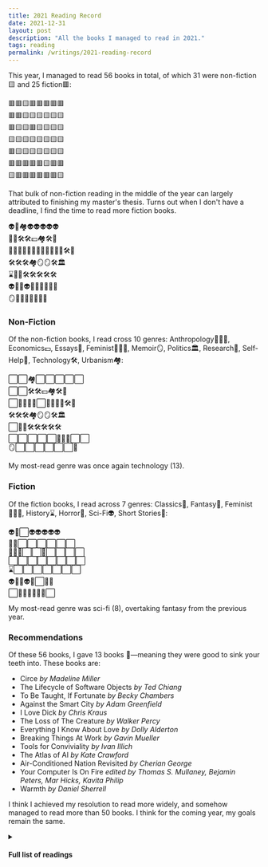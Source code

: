```yaml
---
title: 2021 Reading Record
date: 2021-12-31
layout: post
description: "All the books I managed to read in 2021."
tags: reading
permalink: /writings/2021-reading-record
---
```


This year, I managed to read 56 books in total, of which 31 were non-fiction🟨 and 25 fiction🟥:

🟥🟥🟨🟥🟥🟥🟥🟥  
🟥🟥🟨🟨🟨🟨🟨🟨  
🟥🟨🟨🟥🟨🟨🟨🟨  
🟨🟨🟨🟨🟨🟨🟨🟨  
🟥🟨🟨🟨🟨🟨🟨🟨  
🟥🟥🟥🟥🟥🟨🟥🟥  
🟨🟥🟥🟥🟥🟥🟥🟨

That bulk of non-fiction reading in the middle of the year can largely attributed to finishing my master's thesis. Turns out when I don't have a deadline, I find the time to read more fiction books.

👽🦄🏘👽👽👽👽👽  
🦄🦄🛠🛠💵🏘🛠📃  
👩🏻‍💼📃👩🏻‍💼👻🧐👨‍👩‍👧🛠🧐  
🛠🛠🛠🏘🪞🪞🛠🏛  
⌛️📃🌱🛠🛠🛠🛠🛠  
👽🦄👻👽🦉👨‍👩‍👧🦄🦄  
🪞📖📖🦄📖👻👻🌱

### Non-Fiction

Of the non-fiction books, I read cross 10 genres: Anthropology👨‍👩‍👧, Economics💵, Essays📃, Feminist👩🏻‍💼, Memoir🪞, Politics🏛, Research🧐, Self-Help🌱, Technology🛠, Urbanism🏘:

⬜️⬜️🏘⬜️⬜️⬜️⬜️⬜️  
⬜️⬜️🛠🛠💵🏘🛠📃  
⬜️📃👩🏻‍💼⬜️🧐👨‍👩‍👧🛠🧐  
🛠🛠🛠🏘🪞🪞🛠🏛  
⬜️📃🌱🛠🛠🛠🛠🛠  
⬜️⬜️⬜️⬜️⬜️👨‍👩‍👧⬜️⬜️  
🪞⬜️⬜️⬜️⬜️⬜️⬜️🌱

My most-read genre was once again technology (13).

### Fiction

Of the fiction books, I read across 7 genres: Classics🦉, Fantasy🦄, Feminist👩🏻‍💼, History⌛️, Horror👻, Sci-Fi👽, Short Stories📖:

👽🦄⬜️👽👽👽👽👽  
🦄🦄⬜️⬜️⬜️⬜️⬜️⬜️  
👩🏻‍💼⬜️⬜️👻⬜️⬜️⬜️⬜️  
⬜️⬜️⬜️⬜️⬜️⬜️⬜️⬜️  
⌛️⬜️⬜️⬜️⬜️⬜️⬜️⬜️  
👽🦄👻👽🦉⬜️🦄🦄  
⬜️📖📖🦄📖👻👻⬜️

My most-read genre was sci-fi (8), overtaking fantasy from the previous year.

### Recommendations

Of these 56 books, I gave 13 books 🦷—meaning they were good to sink your teeth into. These books are:

- Circe _by Madeline Miller_
- The Lifecycle of Software Objects _by Ted Chiang_
- To Be Taught, If Fortunate _by Becky Chambers_
- Against the Smart City _by Adam Greenfield_
- I Love Dick _by Chris Kraus_
- The Loss of The Creature _by Walker Percy_
- Everything I Know About Love _by Dolly Alderton_
- Breaking Things At Work _by Gavin Mueller_
- Tools for Conviviality _by Ivan Illich_
- The Atlas of AI _by Kate Crawford_
- Air-Conditioned Nation Revisited _by Cherian George_
- Your Computer Is On Fire _edited by Thomas S. Mullaney, Bejamin Peters, Mar Hicks, Kavita Philip_
- Warmth _by Daniel Sherrell_

I think I achieved my resolution to read more widely, and somehow managed to read more than 50 books. I think for the coming year, my goals remain the same.

<details>
    <summary>
		<h4>Full list of readings</h4>
	</summary>
<div>
{{ "
| Title | Author | Genre | Type | Date | Rating |
|---|---|---|---|---|---|
| Station Eleven | Emily St. John Mandel | Sci-fi | Fiction | January 7, 2021 | ⭐⭐ |
| Circe | Madeline Miller | Fantasy | Fiction | January 13, 2021 | ⭐⭐⭐⭐ |
| Smart Cities | Germaine Halegoua | Urbanism | Nonfiction | January 17, 2021 | ⭐⭐⭐⭐ |
| Semiosis | Sue Burke | Sci-fi | Fiction | January 17, 2021 | ⭐⭐⭐ |
| The Screwfly Solution | Raccoona Sheldon | Sci-fi | Fiction | January 18, 2021 | ⭐⭐ |
| The Lifecycle of Software Objects | Ted Chiang | Sci-fi | Fiction | January 20, 2021 | ⭐⭐⭐ |
| To Be Taught, If Fortunate | Becky Chambers | Sci-fi | Fiction | January 21, 2021 | ⭐⭐⭐⭐ |
| Stories of Your Life And Others | Ted Chiang | Sci-fi | Fiction | January 22, 2021 | ⭐⭐⭐⭐ |
| All The Birds In The Sky | Charlie Jane Anders | Fantasy | Fiction | January 24, 2021 | ⭐ |
| Every Heart A Doorway | Seanan McGuire | Fantasy | Fiction | January 25, 2021 | ⭐⭐⭐ |
| AI Ethics | Mark Coeckelbergh | Technology | Nonfiction | February 5, 2021 | ⭐⭐⭐⭐ |
| Blockchain Chicken Farm | Xiaowei Wang | Technology | Nonfiction | February 8, 2021 | ⭐⭐ |
| The Price of Tomorrow | Jeff Booth | Economics | Nonfiction | February 13, 2021 | ⭐⭐ |
| Against the Smart City | Adam Greenfield | Urbanism | Nonfiction | February 21, 2021 | ⭐⭐⭐⭐ |
| A Civic Technologist’s Practice Guide | Cyd Harrell | Technology | Nonfiction | February 27, 2021 | ⭐⭐⭐⭐ |
| How to Be Alone | Jonathan Franzen | Essays | Nonfiction | February 28, 2021 | ⭐⭐⭐ |
| I Love Dick | Chris Kraus | Feminist | Fiction | February 28, 2021 | ⭐⭐⭐⭐ |
| The Loss of The Creature | Percy Walker | Essays | Nonfiction | March 7, 2021 | ⭐⭐⭐⭐⭐ |
| Everything I Know About Love | Dolly Alderton | Feminist | Nonfiction | March 13, 2021 | ⭐⭐⭐⭐ |
| House of Leaves | Mark Z. Danielewski | Horror | Fiction | March 13, 2021 | ⭐⭐⭐⭐ |
| Content Analysis | Klaus Krippendorff | Research | Nonfiction | March 24, 2021 | ⭐⭐⭐⭐ |
| Bullshit Jobs | David Graeber | Anthropology | Nonfiction | April 2, 2021 | ⭐⭐⭐ |
| Breaking Things At Work  | Gavin Mueller | Technology | Nonfiction | April 3, 2021 | ⭐⭐⭐⭐ |
| The Content Analysis Guidebook | Kimberley A Neuendorf | Research | Nonfiction | April 10, 2021 | ⭐⭐⭐⭐ |
| Tools for Conviviality | Ivan Illich | Technology | Nonfiction | April 4, 2021 | ⭐⭐⭐⭐ |
| Abolish Silicon Valley | Wendy Liu | Technology | Nonfiction | April 16, 2021 | ⭐⭐⭐⭐ |
| The Atlas of AI | Kate Crawford | Technology | Nonfiction | April 21, 2021 | ⭐⭐⭐⭐ |
| Eating Chilli Crab in the Anthropocene | Matthew Schneider-Mayerson | Urbanism | Nonfiction | April 25, 2021 | ⭐⭐⭐⭐ |
| Insomniac City | Bill Hayes | Memoir | Nonfiction | May 3, 2021 | ⭐⭐⭐⭐⭐ |
| Gratitude | Oliver Sacks | Memoir | Nonfiction | May 7, 2021 | ⭐⭐⭐⭐ |
| Technology and the Virtues | Shannon Vallor | Technology | Nonfiction | May 13, 2021 | ⭐⭐⭐ |
| Air-Conditioned Nation Revisited | Cherian George | Politics | Nonfiction | May 22, 2021 | ⭐⭐⭐⭐⭐ |
| The Art of Charlie Chan Hock Chye | Sonny Liew | History | Fiction | May 23, 2021 | ⭐⭐⭐⭐ |
| Sex, Drugs, and Cocoa Puffs | Chuck Klosterman | Essays | Nonfiction | June 12, 2021 | ⭐⭐ |
| The Underachiever’s Manifesto | Ray Bennett | Self Help | Nonfiction | June 13, 2021 | ⭐ |
| Automating Inequality | Virginia Eubanks | Technology | Nonfiction | August 19, 2021 | ⭐⭐⭐⭐ |
| Your Computer is on Fire | Thomas S. Mullaney, Benjamin Peters, Mar Hicks, Kavita Philip | Technology | Nonfiction | August 27, 2021 | ⭐⭐⭐⭐⭐ |
| Uncertain Archives | Nanna Bonde Thylstrup | Technology | Nonfiction | September 3, 2021 | ⭐⭐⭐⭐ |
| Who’s Driving Innovation | Jack Stilgoe | Technology | Nonfiction | October 12, 2021 | ⭐⭐⭐⭐ |
| The Cathedral and The Bazaar | Eric S Raymond | Technology | Nonfiction | October 16, 2021 | ⭐⭐⭐ |
| Exhalation | Ted Chiang | Sci-fi | Fiction | October 18, 2021 | ⭐⭐⭐⭐⭐ |
| The Midnight Library | Matt Haig | Fantasy | Fiction | October 20, 2021 | ⭐⭐⭐ |
| Horrorstor | Grady Hendrix | Horror | Fiction | October 21, 2021 | ⭐⭐⭐ |
| Snow Crash  | Neal Stephenson | Sci-fi | Fiction | October 31, 2021 | ⭐⭐⭐ |
| The Stranger | Albert Camus | Classics | Fiction | November 2, 2021 | ⭐⭐⭐⭐ |
| Medical Nemesis | Ivan Illich | Anthropology | Nonfiction | November 2, 2021 | ⭐⭐⭐⭐ |
| Piranesi  | Susanne Clark | Fantasy | Fiction | November 14, 2021 | ⭐⭐⭐ |
| Dune  | Frank Herbert | Fantasy | Fiction | November 14, 2021 | ⭐⭐⭐⭐ |
| Warmth | Daniel Sherrell | Memoir | Nonfiction | November 14, 2021 | ⭐⭐⭐⭐ |
| Raised in Captivity | Chuck Klosterman | Short Stories | Fiction | November 15, 2021 | ⭐⭐⭐ |
| Men Without Women | Haruki Murakami | Short Stories | Fiction | November 16, 2021 | ⭐⭐⭐⭐ |
| Gods and Strangers: Unclean Spirits | Chuck Wendig | Fantasy | Fiction | November 28, 2021 | ⭐⭐⭐⭐ |
| It Never Rains on National Day | Jeremy Tiang | Short Stories | Fiction | December 1, 2021 | ⭐⭐⭐ |
| The Big Meat | Carlton Mellick | Horror | Fiction | December 1, 2021 | ⭐⭐⭐ |
| The Cipher | Kathe Koja  | Horror | Fiction | December 4, 2021 | ⭐⭐ |
| The Psychology of Money | Morgan Housel | Self Help | Nonfiction | December 30, 2021 | ⭐⭐ |
" | markdownify }}
</div>
</details>